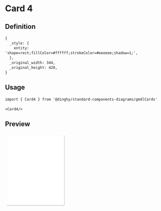 # Card 4

## Definition

```
{
  _style: { 
    entity: 'shape=rect;fillColor=#ffffff;strokeColor=#eeeeee;shadow=1;',
  },
  _original_width: 344,
  _original_height: 420,
}
```

## Usage

```
import { Card4 } from '@dinghy/standard-components-diagrams/gmdlCards'

<Card4/>
```

## Preview

<img src="./card-4.png" width="200"/>
